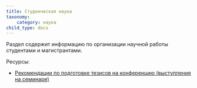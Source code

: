 ```yaml
---
title: Студенческая наука
taxonomy:
    category: наука
child_type: docs
---
```


Раздел содержит информацию по организации научной работы студентами и магистрантами.

Ресурсы:
- [Рекомендации по подготовке тезисов на конференцию (выступления на семинаре)](рекомендации-тезисы)